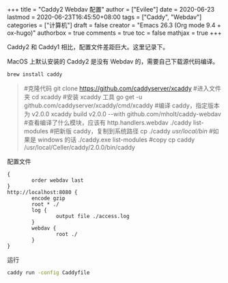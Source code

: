 +++
title = "Caddy2 Webdav 配置"
author = ["Evilee"]
date = 2020-06-23
lastmod = 2020-06-23T16:45:50+08:00
tags = ["Caddy", "Webdav"]
categories = ["计算机"]
draft = false
creator = "Emacs 26.3 (Org mode 9.4 + ox-hugo)"
authorbox = true
comments = true
toc = false
mathjax = true
+++

Caddy2 和 Caddy1 相比，配置文件差距巨大。这里记录下。
<!--more-->
MacOS 上默认安装的 Caddy2 是没有 Webdav 的，需要自己下载源代码编译。

```sh
brew install caddy
```

> \#克隆代码
> git clone <https://github.com/caddyserver/xcaddy>
> \#进入文件夹
> cd xcaddy
> \#安装 xcaddy 工具
> go get -u github.com/caddyserver/xcaddy/cmd/xcaddy
> \#编译 caddy，指定版本为 v2.0.0
> xcaddy build v2.0.0  --with  github.com/mholt/caddy-webdav
> \#查看编译了什么模块，应该有 http.handlers.webdav
> ./caddy list-modules
> \#把新版 caddy，复制到系统路径
> cp ./caddy _usr/local/bin_
> \#如果是 windows 的话
> ./caddy.exe list-modules
> \#copy
> cp caddy /usr/local/Celler/caddy/2.0.0/bin/caddy

配置文件

```text
{
        order webdav last
}
http://localhost:8080 {
        encode gzip
        root * ./
        log {
                output file ./access.log
        }
        webdav {
                root ./
        }
}
```

运行

```sh
caddy run -config Caddyfile
```
